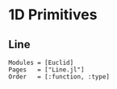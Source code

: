 # 1D Primitives
## Line
```@autodocs
Modules = [Euclid]
Pages   = ["Line.jl"]
Order   = [:function, :type]
```
